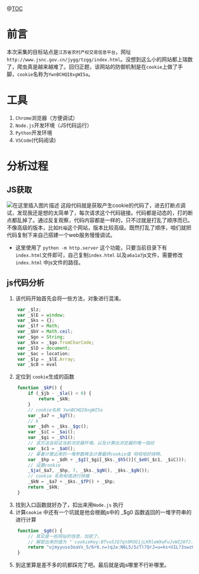 @[TOC](某版本瑞数解决方案-爬虫)

# 前言

本次采集的目标站点是`江苏省农村产权交易信息平台`，网址`http://www.jsnc.gov.cn/jygg/tzgg/index.html`。没想到这么小的网站都上瑞数了，爬虫真是越来越难了。回归正题，该网站的防御机制是在`cookie`上做了手脚，`cookie`名称为`YwnBCHQI8xgWI5a`。

# 工具
 1. `Chrome`浏览器（方便调试）
 2. `Node.js`开发环境（JS代码运行）
 3. `Python`开发环境
 4. `VSCode`(代码阅读)


# 分析过程

## JS获取
![在这里插入图片描述](https://img-blog.csdnimg.cn/20190812235800268.png?x-oss-process=image/watermark,type_ZmFuZ3poZW5naGVpdGk,shadow_10,text_aHR0cHM6Ly9ibG9nLmNzZG4ubmV0L3FxXzM0NzMxNjI3,size_16,color_FFFFFF,t_70)
这段代码就是获取产生cookie的代码了，进去打断点调试，发现我还是想的太简单了，每次请求这个代码链接。代码都是动态的，打的断点都乱掉了。通过反复观察，代码内容都是一样的，只不过就是打乱了顺序而已。不像高级的版本，比如`托福`这个网站，版本比较高级。既然打乱了顺序，咱们就把代码复制下来自己搭建一个web服务慢慢调试。
- 这里使用了 `python -m http.server` 这个功能，只要当前目录下有`index.html`文件即可，自己复制`index.html` 以及`a6a1a7`js文件，需要修改`index.html` 中js文件的路径。

## js代码分析
1. 该代码开始首先会将一些方法，对象进行混淆。
```javascript
    var _$lz;
    var _$lE = window;
    var _$ks = {};
    var _$lf = Math;
    var _$bV = Math.ceil;
    var _$go = String;
    var _$kx = _$go.fromCharCode;
    var _$lD = document;
    var _$ac = location;
    var _$lp = _$lE.Array;
    var _$cB = eval
```
2. 定位到 `cookie`生成的函数
```javascript
    function _$kP() {
        if (_$jb - _$la() < 0) {
            return _$kN;
        }
        // cookie名称 YwnBCHQI8xgWI5a
        var _$a7 = _$gT();
        // k
        var _$dh = _$ks._$gc();
        var _$iC = _$ai();
        var _$gi = _$h1();
        // 该方法会验证当前浏览器环境。以及计算出浏览器的唯一指纹
        var _$c1 = _$aU();
        // 拿着计算出来的一堆参数再去计算最终cookie值 哈哈哈好绕啊。
        var _$hp = _$dh + _$gI(_$gi[_$ks._$h5()](_$eO(_$c1, _$iC)));
        // 设置cookie
        _$ja(_$a7, _$hp, 7, _$ks._$gN(), _$ks._$gN());
        // cookie 名称和值进行拼接
        _$kN = _$a7 + _$ks._$fP() + _$hp;
        return _$kN;
    }
```
3. 找到入口函数就好办了，扣出来用`Node.js` 执行
4. 计算`cookie` 中还有一个坑就是他会根据js中的 _$g0 函数返回的一堆字符串的进行计算
```javascript
    function _$g0() {
        // 其实是一些网站的信息，加密了。
        // 解密出来的值为 "`cookieKey:BTvo5JQ7qt6M3G1jLKRleWXwFuJvWI20fJ.j_LnK1E7`blackBlock:lpkqiYeztiqEjarN.AU.jG`refreshInterval:10`protectedSites:;http://221.226.99.21:80;http://221.226.99.22:80;http://221.226.99.23:8000;http://www.jsic.gov.cn:80;http://www.jsic.gov.cn:8000;http://www.jsnc.gov.cn:80;http://www.qunzh.com:80;`resPath:/mRnE3GFBhtb7/`tokenTimeout:1800`tokenUsedThreshold:50`switchFlags:06c"
        return "ujmyyuso3oaVx_5/6r6.n=)qJa:N6L5/5zT)7QrJ=u=ks+U1L?3swzOjlvkmu*vymuV-k6m6_0qLz7~8N8l2]+<b/j|op|o}r1x~o|^kvVMLjz|y~om~on;s~o}VWr~~zVKKNNMJNNRJUUJNMVTLWr~~zVKKNNMJNNRJUUJNNVTLWr~~zVKKNNMJNNRJUUJNOVTLLLWr~~zVKK___Jt}smJqy^JmxVTLWr~~zVKK___Jt}smJqy^JmxVTLLLWr~~zVKK___Jt}xmJqy^JmxVTLWr~~zVKK___J{]xbrJmywVTLWj|o}8k~rVKw:x-O/.*r~lSKj~yuox<swoy]~VMTLLj~yuox=}on<r|o}ryvnVQLj}_s~mr.vkq}VLPR";
    }
```
5. 到这里算是差不多的坑都踩完了吧。最后就是调js哪里不行补哪里。



